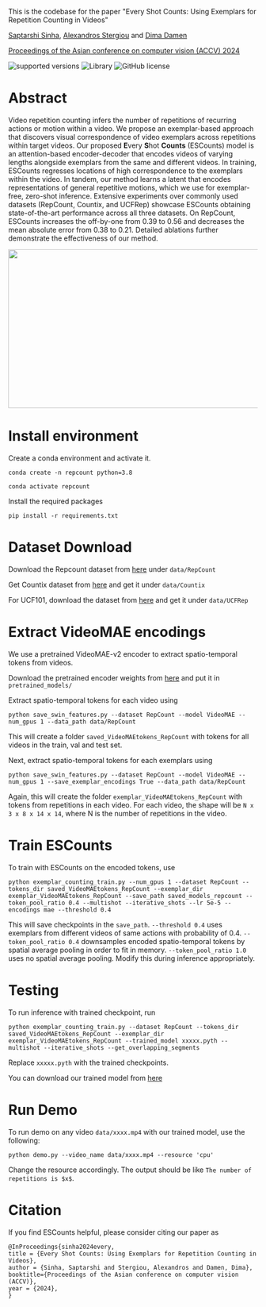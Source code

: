 This is the codebase for the paper "Every Shot Counts: Using Exemplars for Repetition Counting in Videos"

[Saptarshi Sinha](https://sinhasaptarshi.github.io), [Alexandros Stergiou](https://alexandrosstergiou.github.io) and [Dima Damen](https://dimadamen.github.io)

[Proceedings of the Asian conference on computer vision (ACCV) 2024](https://accv2024.org)

![supported versions](https://img.shields.io/badge/python-3.x-brightgreen/?style=flat&logo=python&color=green)
![Library](https://img.shields.io/badge/library-PyTorch-blue/?style=flat&logo=pytorch&color=informational)
![GitHub license](https://img.shields.io/cocoapods/l/AFNetworking)

# Abstract

Video repetition counting infers the number of repetitions of recurring actions or motion within a video. We propose an exemplar-based approach that discovers visual correspondence of video exemplars across repetitions within target videos. Our proposed **E**very **S**hot **Counts** (ESCounts) model is an attention-based encoder-decoder that encodes videos of varying lengths alongside exemplars from the same and different videos. In training, ESCounts regresses locations of high correspondence to the exemplars within the video. In tandem, our method learns a latent that encodes representations of general repetitive motions, which we use for exemplar-free, zero-shot inference. Extensive experiments over commonly used datasets (RepCount, Countix, and UCFRep) showcase ESCounts obtaining state-of-the-art performance across all three datasets. On RepCount, ESCounts increases the off-by-one from 0.39 to 0.56 and decreases the mean absolute error from 0.38 to 0.21. Detailed ablations further demonstrate the effectiveness of our method. 


<p align="center">
<img src="./figs/landing_figure.png" width="700" height="320" />
</p>



# Install environment

Create a conda environment and activate it.

`conda create -n repcount python=3.8`

`conda activate repcount`

Install the required packages

`pip install -r requirements.txt`

# Dataset Download

Download the Repcount dataset from [here](https://svip-lab.github.io/dataset/RepCount_dataset.html) under `data/RepCount` 

Get Countix dataset from [here](https://sites.google.com/view/repnet) and get it under `data/Countix`


For UCF101, download the dataset from [here](https://www.crcv.ucf.edu/data/UCF101.php) and get it under `data/UCFRep`

# Extract VideoMAE encodings

We use a pretrained VideoMAE-v2 encoder to extract spatio-temporal tokens from videos.

Download the pretrained encoder weights from [here](https://dl.fbaipublicfiles.com/pyslowfast/masked_models/VIT_B_16x4_MAE_PT.pyth) and put it in `pretrained_models/`

Extract spatio-temporal tokens for each video using

```python save_swin_features.py --dataset RepCount --model VideoMAE --num_gpus 1 --data_path data/RepCount```

This will create a folder `saved_VideoMAEtokens_RepCount` with tokens for all videos in the train, val and test set.

Next, extract spatio-temporal tokens for each exemplars using 

```python save_swin_features.py --dataset RepCount --model VideoMAE --num_gpus 1 --save_exemplar_encodings True --data_path data/RepCount```

Again, this will create the folder `exemplar_VideoMAEtokens_RepCount` with tokens from repetitions in each video. For each video, the shape will be `N x 3 x 8 x 14 x 14`, where N is the number of repetitions in the video.

# Train ESCounts

To train with ESCounts on the encoded tokens, use

`python exemplar_counting_train.py --num_gpus 1 --dataset RepCount --tokens_dir saved_VideoMAEtokens_RepCount --exemplar_dir exemplar_VideoMAEtokens_RepCount --save_path saved_models_repcount --token_pool_ratio 0.4 --multishot --iterative_shots --lr 5e-5 --encodings mae --threshold 0.4`

This will save checkpoints in the `save_path`. `--threshold 0.4` uses exemplars from different videos of same actions with probability of 0.4. `--token_pool_ratio 0.4` downsamples encoded spatio-temporal tokens by spatial average pooling in order to fit in memory. `--token_pool_ratio 1.0` uses no spatial average pooling. Modify this during inference appropriately.


# Testing


To run inference with trained checkpoint, run

`python exemplar_counting_train.py --dataset RepCount --tokens_dir saved_VideoMAEtokens_RepCount --exemplar_dir exemplar_VideoMAEtokens_RepCount --trained_model xxxxx.pyth --multishot --iterative_shots --get_overlapping_segments`

Replace `xxxxx.pyth` with the trained checkpoints.

You can download our trained model from [here](https://drive.google.com/file/d/1cwUtgUM0XotOx5fM4v4ZU29hlKUxze48/view?usp=drive_link) 


# Run Demo
To run demo on any video `data/xxxx.mp4` with our trained model, use the following:

`python demo.py --video_name data/xxxx.mp4 --resource 'cpu'`

Change the resource accordingly. 
The output should be like `The number of repetitions is $x$`.


# Citation
If you find ESCounts helpful, please consider citing our paper as 

```
@InProceedings{sinha2024every,
title = {Every Shot Counts: Using Exemplars for Repetition Counting in Videos},
author = {Sinha, Saptarshi and Stergiou, Alexandros and Damen, Dima},
booktitle={Proceedings of the Asian conference on computer vision (ACCV)},
year = {2024},
}
```
